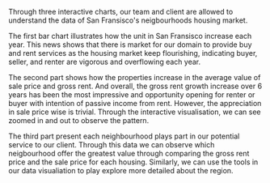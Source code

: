 Through three interactive charts, our team and client are allowed to understand the data of San Fransisco's neigbourhoods housing market. 

The first bar chart illustrates how the unit in San Fransisco increase each year. This news shows that there is market for our domain to provide buy and rent services as the housing market keep flourishing, indicating buyer, seller, and renter are vigorous and overflowing each year.

The second part shows how the properties increase in  the average value of sale price and gross rent. And overall, the gross rent growth increase over 6 years has been the most impressive and opportunity opening for renter or buyer with intention of passive income from rent. However, the appreciation in sale price wise is trivial. Through the interactive visualisation, we can see zoomed in and out to observe the pattern.

The third part present each neighbourhood plays part in our potential service to our client. Through this data we can observe which neigbourhood offer the greatest value through comparing the gross rent price and the sale price for each housing. Similarly, we can use the tools in our data visualiation to play explore more detailed about the region.